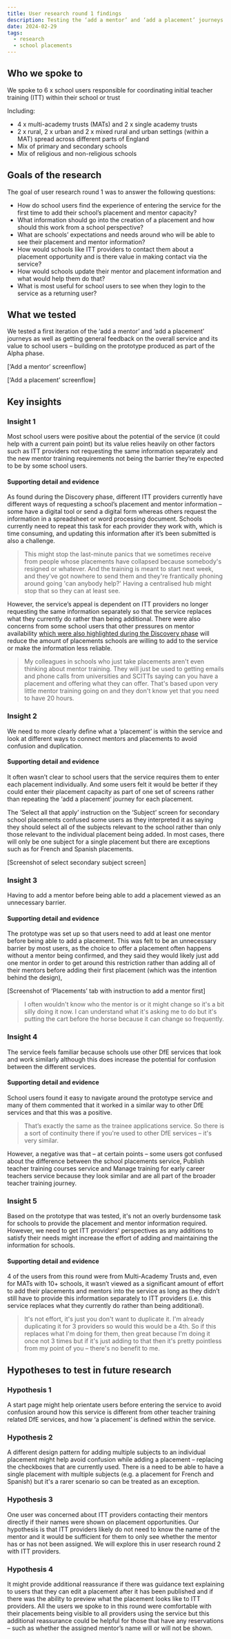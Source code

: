 ```yaml
---
title: User research round 1 findings
description: Testing the ‘add a mentor’ and ‘add a placement’ journeys with school users
date: 2024-02-29
tags:
  - research
  - school placements
---
```


## Who we spoke to

We spoke to 6 x school users responsible for coordinating initial teacher training (ITT) within their school or trust

Including:

- 4 x multi-academy trusts (MATs) and 2 x single academy trusts
- 2 x rural, 2 x urban and 2 x mixed rural and urban settings (within a MAT) spread across different parts of England
- Mix of primary and secondary schools
- Mix of religious and non-religious schools

## Goals of the research

The goal of user research round 1 was to answer the following questions:

- How do school users find the experience of entering the service for the first time to add their school’s placement and mentor capacity?
- What information should go into the creation of a placement and how should this work from a school perspective?
- What are schools’ expectations and needs around who will be able to see their placement and mentor information?
- How would schools like ITT providers to contact them about a placement opportunity and is there value in making contact via the service?
- How would schools update their mentor and placement information and what would help them do that?
- What is most useful for school users to see when they login to the service as a returning user?

## What we tested

We tested a first iteration of the ‘add a mentor’ and ‘add a placement’ journeys as well as getting general feedback on the overall service and its value to school users – building on the prototype produced as part of the Alpha phase.

[‘Add a mentor’ screenflow]

[‘Add a placement’ screenflow]

## Key insights

### Insight 1

Most school users were positive about the potential of the service (it could help with a current pain point) but its value relies heavily on other factors such as ITT providers not requesting the same information separately and the new mentor training requirements not being the barrier they’re expected to be by some school users.

#### Supporting detail and evidence

As found during the Discovery phase, different ITT providers currently have different ways of requesting a school’s placement and mentor information – some have a digital tool or send a digital form whereas others request the information in a spreadsheet or word processing document. Schools currently need to repeat this task for each provider they work with, which is time consuming, and updating this information after it’s been submitted is also a challenge.

> This might stop the last-minute panics that we sometimes receive from people whose placements have collapsed because somebody's resigned or whatever. And the training is meant to start next week, and they've got nowhere to send them and they're frantically phoning around going 'can anybody help?' Having a centralised hub might stop that so they can at least see.

However, the service’s appeal is dependent on ITT providers no longer requesting the same information separately so that the service replaces what they currently do rather than being additional. There were also concerns from some school users that other pressures on mentor availability [which were also highlighted during the Discovery phase](https://becoming-a-teacher.design-history.education.gov.uk/manage-school-placements/problems-with-school-placements/) will reduce the amount of placements schools are willing to add to the service or make the information less reliable.

> My colleagues in schools who just take placements aren't even thinking about mentor training. They will just be used to getting emails and phone calls from universities and SCITTs saying can you have a placement and offering what they can offer. That's based upon very little mentor training going on and they don't know yet that you need to have 20 hours.

### Insight 2

We need to more clearly define what a ‘placement’ is within the service and look at different ways to connect mentors and placements to avoid confusion and duplication.

#### Supporting detail and evidence

It often wasn’t clear to school users that the service requires them to enter each placement individually. And some users felt it would be better if they could enter their placement capacity as part of one set of screens rather than repeating the ‘add a placement’ journey for each placement.

The ‘Select all that apply’ instruction on the ‘Subject’ screen for secondary school placements confused some users as they interpreted it as saying they should select all of the subjects relevant to the school rather than only those relevant to the individual placement being added. In most cases, there will only be one subject for a single placement but there are exceptions such as for French and Spanish placements.

[Screenshot of select secondary subject screen]

### Insight 3

Having to add a mentor before being able to add a placement viewed as an unnecessary barrier.

#### Supporting detail and evidence

The prototype was set up so that users need to add at least one mentor before being able to add a placement. This was felt to be an unnecessary barrier by most users, as the choice to offer a placement often happens without a mentor being confirmed, and they said they would likely just add one mentor in order to get around this restriction rather than adding all of their mentors before adding their first placement (which was the intention behind the design),

[Screenshot of ‘Placements’ tab with instruction to add a mentor first]

> I often wouldn't know who the mentor is or it might change so it's a bit silly doing it now. I can understand what it's asking me to do but it's putting the cart before the horse because it can change so frequently.

### Insight 4

The service feels familiar because schools use other DfE services that look and work similarly although this does increase the potential for confusion between the different services.

#### Supporting detail and evidence

School users found it easy to navigate around the prototype service and many of them commented that it worked in a similar way to other DfE services and that this was a positive.

> That’s exactly the same as the trainee applications service. So there is a sort of continuity there if you're used to other DfE services – it's very similar.

However, a negative was that – at certain points – some users got confused about the difference between the school placements service, Publish teacher training courses service and Manage training for early career teachers service because they look similar and are all part of the broader teacher training journey.

### Insight 5

Based on the prototype that was tested, it's not an overly burdensome task for schools to provide the placement and mentor information required. However, we need to get ITT providers' perspectives as any additions to satisfy their needs might increase the effort of adding and maintaining the information for schools.

#### Supporting detail and evidence

4 of the users from this round were from Multi-Academy Trusts and, even for MATs with 10+ schools, it wasn’t viewed as a significant amount of effort to add their placements and mentors into the service as long as they didn’t still have to provide this information separately to ITT providers (i.e. this service replaces what they currently do rather than being additional).

> It's not effort, it's just you don't want to duplicate it. I'm already duplicating it for 3 providers so would this would be a 4th. So if this replaces what I'm doing for them, then great because I'm doing it once not 3 times but if it's just adding to that then it's pretty pointless from my point of you – there's no benefit to me.

## Hypotheses to test in future research

### Hypothesis 1

A start page might help orientate users before entering the service to avoid confusion around how this service is different from other teacher training related DfE services, and how ‘a placement’ is defined within the service.

### Hypothesis 2

A different design pattern for adding multiple subjects to an individual placement might help avoid confusion while adding a placement – replacing the checkboxes that are currently used. There is a need to be able to have a single placement with multiple subjects (e.g. a placement for French and Spanish) but it's a rarer scenario so can be treated as an exception.

### Hypothesis 3

One user was concerned about ITT providers contacting their mentors directly if their names were shown on placement opportunities. Our hypothesis is that ITT providers likely do not need to know the name of the mentor and it would be sufficient for them to only see whether the mentor has or has not been assigned. We will explore this in user research round 2 with ITT providers.

### Hypothesis 4

It might provide additional reassurance if there was guidance text explaining to users that they can edit a placement after it has been published and if there was the ability to preview what the placement looks like to ITT providers. All the users we spoke to in this round were comfortable with their placements being visible to all providers using the service but this additional reassurance could be helpful for those that have any reservations – such as whether the assigned mentor’s name will or will not be shown.
